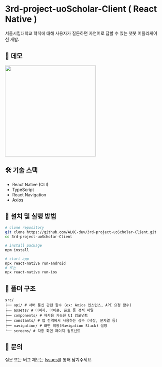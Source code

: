 # 3rd-project-uoScholar-Client ( React Native )

서울시립대학교 학칙에 대해 사용자가 질문하면 자연어로 답할 수 있는 챗봇 어플리케이션 개발.

## 📱 데모

<img src="./src/assets/demo.gif" width="300" />

## 🛠 기술 스택

- React Native (CLI)
- TypeScript
- React Navigation
- Axios

## 🚀 설치 및 실행 방법

```bash
# clone repository
git clone https://github.com/ALOC-dev/3rd-project-uoScholar-Client.git
cd 3rd-project-uoScholar-Client

# install package
npm install

# start app
npx react-native run-android
# 또는
npx react-native run-ios
```

## 📁 폴더 구조
```
src/
├── api/ # 서버 통신 관련 함수 (ex: Axios 인스턴스, API 요청 함수)
├── assets/ # 이미지, 아이콘, 폰트 등 정적 파일
├── components/ # 재사용 가능한 UI 컴포넌트
├── constants/ # 앱 전역에서 사용하는 상수 (색상, 문자열 등)
├── navigation/ # 화면 이동(Navigation Stack) 설정
└── screens/ # 각종 화면 페이지 컴포넌트
```

## 🙋 문의

질문 또는 버그 제보는 [Issues](https://github.com/username/project/issues)를 통해 남겨주세요.